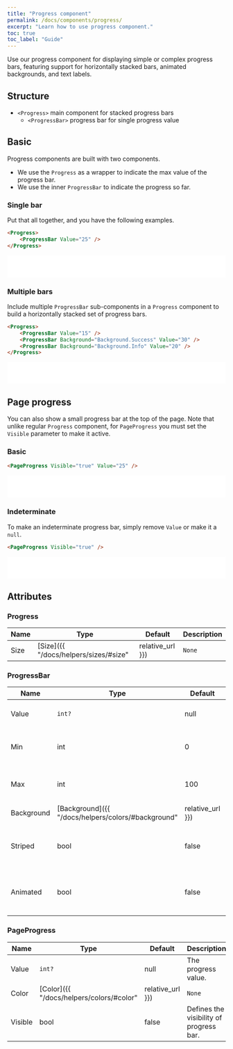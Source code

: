 ```yaml
---
title: "Progress component"
permalink: /docs/components/progress/
excerpt: "Learn how to use progress component."
toc: true
toc_label: "Guide"
---
```


Use our progress component for displaying simple or complex progress bars, featuring support for horizontally stacked bars, animated backgrounds, and text labels.

## Structure

- `<Progress>` main component for stacked progress bars
  - `<ProgressBar>` progress bar for single progress value

## Basic

Progress components are built with two components.

- We use the `Progress` as a wrapper to indicate the max value of the progress bar.
- We use the inner `ProgressBar` to indicate the progress so far.

### Single bar

Put that all together, and you have the following examples.

```html
<Progress>
    <ProgressBar Value="25" />
</Progress>
```

<iframe src="/examples/progress/basic/" frameborder="0" scrolling="no" style="width:100%;height:50px;"></iframe>

### Multiple bars

Include multiple `ProgressBar` sub-components in a `Progress` component to build a horizontally stacked set of progress bars.

```html
<Progress>
    <ProgressBar Value="15" />
    <ProgressBar Background="Background.Success" Value="30" />
    <ProgressBar Background="Background.Info" Value="20" />
</Progress>
```

<iframe src="/examples/progress/multiple/" frameborder="0" scrolling="no" style="width:100%;height:50px;"></iframe>

## Page progress

You can also show a small progress bar at the top of the page. Note that unlike regular `Progress` component, for `PageProgress` you must set the `Visible` parameter to make it active.

### Basic

```html
<PageProgress Visible="true" Value="25" />
```

<iframe src="/examples/progress/page-progress/" frameborder="0" scrolling="no" style="width:100%;height:50px;"></iframe>

### Indeterminate

To make an indeterminate progress bar, simply remove `Value` or make it a `null`.

```html
<PageProgress Visible="true" />
```

<iframe src="/examples/progress/page-progress-indeterminate/" frameborder="0" scrolling="no" style="width:100%;height:50px;"></iframe>

## Attributes

### Progress

| Name                  | Type                                                                   | Default          | Description                                                                                      |
|-----------------------|------------------------------------------------------------------------|------------------|--------------------------------------------------------------------------------------------------|
| Size                  | [Size]({{ "/docs/helpers/sizes/#size" | relative_url }})               | `None`   	    | Progress size variations.                                                                        |

### ProgressBar

| Name                  | Type                                                                   | Default          | Description                                                                                      |
|-----------------------|------------------------------------------------------------------------|------------------|--------------------------------------------------------------------------------------------------|
| Value                 | `int?`                                                                 | null   	        | The progress value.                                                                              |
| Min                   | int                                                                    | 0                | Minimum value of the progress bar.                                                               |
| Max                   | int                                                                    | 100              | Maximum value of the progress bar.                                                               |
| Background            | [Background]({{ "/docs/helpers/colors/#background" | relative_url }})  | `None`           | Defines the progress bar background color.                                                       |
| Striped               | bool                                                                   | false            | Set to true to make the progress bar stripped.                                                   |
| Animated              | bool                                                                   | false            | Set to true to make the progress bar animated.                                                   |

### PageProgress

| Name                  | Type                                                                   | Default          | Description                                                                                      |
|-----------------------|------------------------------------------------------------------------|------------------|--------------------------------------------------------------------------------------------------|
| Value                 | `int?`                                                                 | null   	        | The progress value.                                                                              |
| Color                 | [Color]({{ "/docs/helpers/colors/#color" | relative_url }})            | `None`           | Defines the progress bar color.                                                                  |
| Visible               | bool                                                                   | false            | Defines the visibility of progress bar.                                                          |
